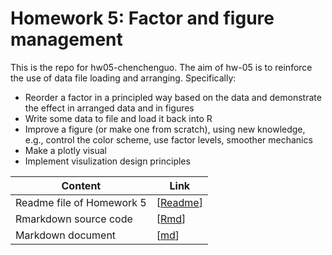 # Homework 5: Factor and figure management
This is the repo for hw05-chenchenguo.
The aim of hw-05 is to reinforce the use of data file loading and arranging.
Specifically:
  * Reorder a factor in a principled way based on the data and demonstrate the effect in arranged data and in figures
  * Write some data to file and load it back into R
  * Improve a figure (or make one from scratch), using new knowledge, e.g., control the color scheme, use factor levels, smoother mechanics
  * Make a plotly visual
  * Implement visulization design principles



Content | Link
--------|---------
Readme file of Homework 5 | \[[Readme](https://github.com/STAT545-UBC-students/hw05-chenchenguo/blob/master/README.md)\]
Rmarkdown source code | \[[Rmd](https://github.com/STAT545-UBC-students/hw05-chenchenguo/blob/master/Hw_Chenchen%20Guo.Rmd)\]
Markdown document | \[[md](https://github.com/STAT545-UBC-students/hw05-chenchenguo/blob/master/Hw_Chenchen_Guo.md)\]



